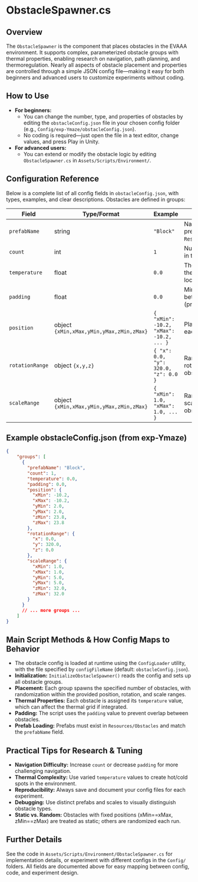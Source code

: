 # ObstacleSpawner.cs

## Overview
The `ObstacleSpawner` is the component that places obstacles in the EVAAA environment. It supports complex, parameterized obstacle groups with thermal properties, enabling research on navigation, path planning, and thermoregulation. Nearly all aspects of obstacle placement and properties are controlled through a simple JSON config file—making it easy for both beginners and advanced users to customize experiments without coding.

## How to Use
- **For beginners:**
  - You can change the number, type, and properties of obstacles by editing the `obstacleConfig.json` file in your chosen config folder (e.g., `Config/exp-Ymaze/obstacleConfig.json`).
  - No coding is required—just open the file in a text editor, change values, and press Play in Unity.
- **For advanced users:**
  - You can extend or modify the obstacle logic by editing `ObstacleSpawner.cs` in `Assets/Scripts/Environment/`.

## Configuration Reference
Below is a complete list of all config fields in `obstacleConfig.json`, with types, examples, and clear descriptions. Obstacles are defined in groups:

| Field         | Type/Format | Example | Description |
|--------------|-------------|---------|-------------|
| `prefabName` | string      | `"Block"` | Name of the obstacle prefab (must exist in `Resources/Obstacles`). |
| `count`      | int         | `1`     | Number of obstacles in this group. |
| `temperature`| float       | `0.0`   | Thermal property of the obstacle (affects local temperature). |
| `padding`    | float       | `0.0`   | Minimum distance between obstacles (prevents overlap). |
| `position`   | object `{xMin,xMax,yMin,yMax,zMin,zMax}` | `{ "xMin": -10.2, "xMax": -10.2, ... }` | Placement bounds for each obstacle. |
| `rotationRange` | object `{x,y,z}` | `{ "x": 0.0, "y": 320.0, "z": 0.0 }` | Range of possible rotations for each obstacle. |
| `scaleRange` | object `{xMin,xMax,yMin,yMax,zMin,zMax}` | `{ "xMin": 1.0, "xMax": 1.0, ... }` | Range of possible scales for each obstacle. |

## Example obstacleConfig.json (from exp-Ymaze)
```json
{
    "groups": [
      {
        "prefabName": "Block",
        "count": 1,
        "temperature": 0.0,
        "padding": 0.0,
        "position": {
          "xMin": -10.2,
          "xMax": -10.2,
          "yMin": 2.0,
          "yMax": 2.0,
          "zMin": 23.8,
          "zMax": 23.8
        },
        "rotationRange": {
          "x": 0.0,
          "y": 320.0,
          "z": 0.0
        },
        "scaleRange": {
          "xMin": 1.0,
          "xMax": 1.0,
          "yMin": 5.0,
          "yMax": 5.0,
          "zMin": 32.0,
          "zMax": 32.0
        }
      }
      // ... more groups ...
    ]
}
```

## Main Script Methods & How Config Maps to Behavior
- The obstacle config is loaded at runtime using the `ConfigLoader` utility, with the file specified by `configFileName` (default: `obstacleConfig.json`).
- **Initialization:** `InitializeObstacleSpawner()` reads the config and sets up all obstacle groups.
- **Placement:** Each group spawns the specified number of obstacles, with randomization within the provided position, rotation, and scale ranges.
- **Thermal Properties:** Each obstacle is assigned its `temperature` value, which can affect the thermal grid if integrated.
- **Padding:** The script uses the `padding` value to prevent overlap between obstacles.
- **Prefab Loading:** Prefabs must exist in `Resources/Obstacles` and match the `prefabName` field.

## Practical Tips for Research & Tuning
- **Navigation Difficulty:** Increase `count` or decrease `padding` for more challenging navigation.
- **Thermal Complexity:** Use varied `temperature` values to create hot/cold spots in the environment.
- **Reproducibility:** Always save and document your config files for each experiment.
- **Debugging:** Use distinct prefabs and scales to visually distinguish obstacle types.
- **Static vs. Random:** Obstacles with fixed positions (xMin==xMax, zMin==zMax) are treated as static; others are randomized each run.

## Further Details
See the code in `Assets/Scripts/Environment/ObstacleSpawner.cs` for implementation details, or experiment with different configs in the `Config/` folders. All fields are documented above for easy mapping between config, code, and experiment design. 
